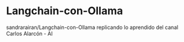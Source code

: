 # Langchain-con-Ollama
sandrarairan/Langchain-con-Ollama replicando lo aprendido del canal Carlos Alarcón - AI
